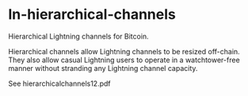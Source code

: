 # ln-hierarchical-channels

Hierarchical Lightning channels for Bitcoin.

Hierarchical channels allow Lightning channels
to be resized off-chain. They also allow
casual Lightning users to operate in a
watchtower-free manner without stranding any
Lightning channel capacity.

See hierarchicalchannels12.pdf

